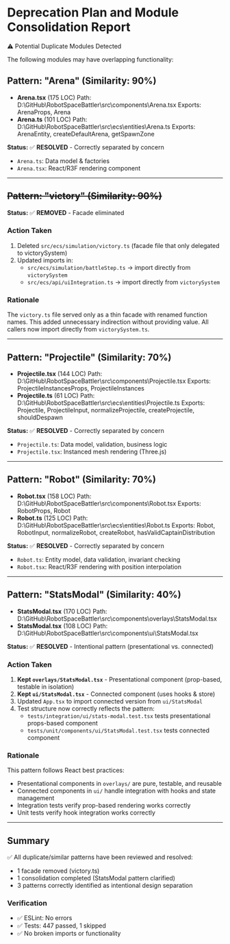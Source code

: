 # Deprecation Plan and Module Consolidation Report

⚠️ Potential Duplicate Modules Detected

The following modules may have overlapping functionality:

## Pattern: "Arena" (Similarity: 90%)

- **Arena.tsx** (175 LOC)
  Path: D:\GitHub\RobotSpaceBattler\src\components\Arena.tsx
  Exports: ArenaProps, Arena
- **Arena.ts** (101 LOC)
  Path: D:\GitHub\RobotSpaceBattler\src\ecs\entities\Arena.ts
  Exports: ArenaEntity, createDefaultArena, getSpawnZone

**Status:** ✅ **RESOLVED** - Correctly separated by concern

- `Arena.ts`: Data model & factories
- `Arena.tsx`: React/R3F rendering component

---

## ~~Pattern: "victory" (Similarity: 90%)~~

**Status:** ✅ **REMOVED** - Facade eliminated

### Action Taken

1. Deleted `src/ecs/simulation/victory.ts` (facade file that only delegated to victorySystem)
2. Updated imports in:
   - `src/ecs/simulation/battleStep.ts` → import directly from `victorySystem`
   - `src/ecs/api/uiIntegration.ts` → import directly from `victorySystem`

### Rationale

The `victory.ts` file served only as a thin facade with renamed function names.
This added unnecessary indirection without providing value. All callers now import
directly from `victorySystem.ts`.

---

## Pattern: "Projectile" (Similarity: 70%)

- **Projectile.tsx** (144 LOC)
  Path: D:\GitHub\RobotSpaceBattler\src\components\Projectile.tsx
  Exports: ProjectileInstancesProps, ProjectileInstances
- **Projectile.ts** (61 LOC)
  Path: D:\GitHub\RobotSpaceBattler\src\ecs\entities\Projectile.ts
  Exports: Projectile, ProjectileInput, normalizeProjectile, createProjectile, shouldDespawn

**Status:** ✅ **RESOLVED** - Correctly separated by concern

- `Projectile.ts`: Data model, validation, business logic
- `Projectile.tsx`: Instanced mesh rendering (Three.js)

---

## Pattern: "Robot" (Similarity: 70%)

- **Robot.tsx** (158 LOC)
  Path: D:\GitHub\RobotSpaceBattler\src\components\Robot.tsx
  Exports: RobotProps, Robot
- **Robot.ts** (125 LOC)
  Path: D:\GitHub\RobotSpaceBattler\src\ecs\entities\Robot.ts
  Exports: Robot, RobotInput, normalizeRobot, createRobot, hasValidCaptainDistribution

**Status:** ✅ **RESOLVED** - Correctly separated by concern

- `Robot.ts`: Entity model, data validation, invariant checking
- `Robot.tsx`: React/R3F rendering with position interpolation

---

## Pattern: "StatsModal" (Similarity: 40%)

- **StatsModal.tsx** (170 LOC)
  Path: D:\GitHub\RobotSpaceBattler\src\components\overlays\StatsModal.tsx
- **StatsModal.tsx** (108 LOC)
  Path: D:\GitHub\RobotSpaceBattler\src\components\ui\StatsModal.tsx

**Status:** ✅ **RESOLVED** - Intentional pattern (presentational vs. connected)

### Action Taken

1. **Kept `overlays/StatsModal.tsx`** - Presentational component (prop-based, testable in isolation)
2. **Kept `ui/StatsModal.tsx`** - Connected component (uses hooks & store)
3. Updated `App.tsx` to import connected version from `ui/StatsModal`
4. Test structure now correctly reflects the pattern:
   - `tests/integration/ui/stats-modal.test.tsx` tests presentational props-based component
   - `tests/unit/components/ui/StatsModal.test.tsx` tests connected component

### Rationale

This pattern follows React best practices:

- Presentational components in `overlays/` are pure, testable, and reusable
- Connected components in `ui/` handle integration with hooks and state management
- Integration tests verify prop-based rendering works correctly
- Unit tests verify hook integration works correctly

---

## Summary

✅ All duplicate/similar patterns have been reviewed and resolved:

- 1 facade removed (victory.ts)
- 1 consolidation completed (StatsModal pattern clarified)
- 3 patterns correctly identified as intentional design separation

### Verification

- ✅ ESLint: No errors
- ✅ Tests: 447 passed, 1 skipped
- ✅ No broken imports or functionality

